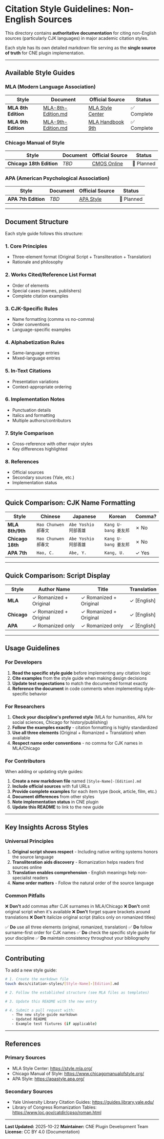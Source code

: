 # Citation Style Guidelines: Non-English Sources

This directory contains **authoritative documentation** for citing non-English sources (particularly CJK languages) in major academic citation styles.

Each style has its own detailed markdown file serving as the **single source of truth** for CNE plugin implementation.

---

## Available Style Guides

### MLA (Modern Language Association)

| Style | Document | Official Source | Status |
|-------|----------|-----------------|--------|
| **MLA 8th Edition** | [MLA-8th-Edition.md](./MLA-8th-Edition.md) | [MLA Style Center](https://style.mla.org/nonroman-characters/) | ✅ Complete |
| **MLA 9th Edition** | [MLA-9th-Edition.md](./MLA-9th-Edition.md) | [MLA Handbook 9th](https://www.mla.org/Publications/Bookstore/Nonseries/MLA-Handbook-Ninth-Edition) | ✅ Complete |

### Chicago Manual of Style

| Style | Document | Official Source | Status |
|-------|----------|-----------------|--------|
| **Chicago 18th Edition** | *TBD* | [CMOS Online](https://www.chicagomanualofstyle.org/) | 🔲 Planned |

### APA (American Psychological Association)

| Style | Document | Official Source | Status |
|-------|----------|-----------------|--------|
| **APA 7th Edition** | *TBD* | [APA Style](https://apastyle.apa.org/) | 🔲 Planned |

---

## Document Structure

Each style guide follows this structure:

### 1. Core Principles
- Three-element format (Original Script + Transliteration + Translation)
- Rationale and philosophy

### 2. Works Cited/Reference List Format
- Order of elements
- Special cases (names, publishers)
- Complete citation examples

### 3. CJK-Specific Rules
- Name formatting (comma vs no-comma)
- Order conventions
- Language-specific examples

### 4. Alphabetization Rules
- Same-language entries
- Mixed-language entries

### 5. In-Text Citations
- Presentation variations
- Context-appropriate ordering

### 6. Implementation Notes
- Punctuation details
- Italics and formatting
- Multiple authors/contributors

### 7. Style Comparison
- Cross-reference with other major styles
- Key differences highlighted

### 8. References
- Official sources
- Secondary sources (Yale, etc.)
- Implementation status

---

## Quick Comparison: CJK Name Formatting

| Style | Chinese | Japanese | Korean | Comma? |
|-------|---------|----------|--------|--------|
| **MLA 8th/9th** | `Hao Chunwen 郝春文` | `Abe Yoshio 阿部善雄` | `Kang U-bang 姜友邦` | ✗ No |
| **Chicago 18th** | `Hao Chunwen 郝春文` | `Abe Yoshio 阿部善雄` | `Kang U-bang 姜友邦` | ✗ No |
| **APA 7th** | `Hao, C.` | `Abe, Y.` | `Kang, U.` | ✓ Yes |

---

## Quick Comparison: Script Display

| Style | Author Name | Title | Translation |
|-------|-------------|-------|-------------|
| **MLA** | ✓ Romanized + Original | ✓ Romanized + Original | ✓ [English] |
| **Chicago** | ✓ Romanized + Original | ✓ Romanized + Original | ✓ [English] |
| **APA** | ✓ Romanized only | ✓ Romanized only | ✓ [English] |

---

## Usage Guidelines

### For Developers

1. **Read the specific style guide** before implementing any citation logic
2. **Cite examples** from the style guide when making design decisions
3. **Update test expectations** to match the documented format exactly
4. **Reference the document** in code comments when implementing style-specific behavior

### For Researchers

1. **Check your discipline's preferred style** (MLA for humanities, APA for social sciences, Chicago for history/publishing)
2. **Follow the examples exactly** - citation formatting is highly standardized
3. **Use all three elements** (Original + Romanized + Translation) when available
4. **Respect name order conventions** - no comma for CJK names in MLA/Chicago

### For Contributors

When adding or updating style guides:

1. **Create a new markdown file** named `[Style-Name]-[Edition].md`
2. **Include official sources** with full URLs
3. **Provide complete examples** for each item type (book, article, film, etc.)
4. **Document differences** from other styles
5. **Note implementation status** in CNE plugin
6. **Update this README** to link to the new guide

---

## Key Insights Across Styles

### Universal Principles

1. **Original script shows respect** - Including native writing systems honors the source language
2. **Transliteration aids discovery** - Romanization helps readers find sources online
3. **Translation enables comprehension** - English meanings help non-specialist readers
4. **Name order matters** - Follow the natural order of the source language

### Common Pitfalls

❌ **Don't** add commas after CJK surnames in MLA/Chicago
❌ **Don't** omit original script when it's available
❌ **Don't** forget square brackets around translations
❌ **Don't** italicize original script (italics only on romanized titles)

✅ **Do** use all three elements (original, romanized, translation)
✅ **Do** follow surname-first order for CJK names
✅ **Do** check the specific style guide for your discipline
✅ **Do** maintain consistency throughout your bibliography

---

## Contributing

To add a new style guide:

```bash
# 1. Create the markdown file
touch docs/citation-styles/[Style-Name]-[Edition].md

# 2. Follow the established structure (see MLA files as templates)

# 3. Update this README with the new entry

# 4. Submit a pull request with:
   - The new style guide markdown
   - Updated README
   - Example test fixtures (if applicable)
```

---

## References

### Primary Sources
- MLA Style Center: https://style.mla.org/
- Chicago Manual of Style: https://www.chicagomanualofstyle.org/
- APA Style: https://apastyle.apa.org/

### Secondary Sources
- Yale University Library Citation Guides: https://guides.library.yale.edu/
- Library of Congress Romanization Tables: https://www.loc.gov/catdir/cpso/roman.html

---

**Last Updated:** 2025-10-22
**Maintainer:** CNE Plugin Development Team
**License:** CC BY 4.0 (Documentation)
